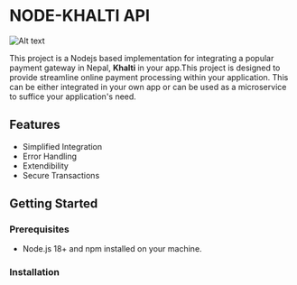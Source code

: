 # NODE-KHALTI API

![Alt text](https://res.cloudinary.com/dsyoenswr/image/upload/v1701881087/p6hultnuro7jwc5tshuy.png)

This project is a Nodejs based implementation for integrating a popular payment gateway in Nepal, **Khalti** in your app.This project is designed to provide streamline online payment processing within your application. This can be either integrated in your own app or can be used as a microservice to suffice your application's need.

## Features
- Simplified Integration
- Error Handling
- Extendibility
- Secure Transactions

## Getting Started 
### Prerequisites
- Node.js 18+ and npm installed on your machine.

### Installation